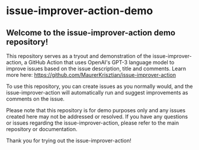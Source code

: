 # issue-improver-action-demo

## Welcome to the issue-improver-action demo repository!

This repository serves as a tryout and demonstration of the issue-improver-action, a GitHub Action that uses OpenAI's GPT-3 language model to improve issues based on the issue description, title and comments. Learn more here: https://github.com/MaurerKrisztian/issue-improver-action

To use this repository, you can create issues as you normally would, and the issue-improver-action will automatically run and suggest improvements as comments on the issue.

Please note that this repository is for demo purposes only and any issues created here may not be addressed or resolved. If you have any questions or issues regarding the issue-improver-action, please refer to the main repository or documentation.

Thank you for trying out the issue-improver-action!
